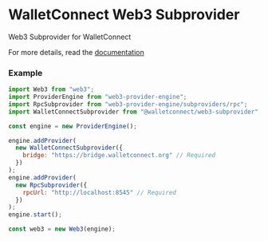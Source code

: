 # WalletConnect Web3 Subprovider

Web3 Subprovider for WalletConnect

For more details, read the [documentation](https://docs.walletconnect.org)

### Example

```javascript
import Web3 from "web3";
import ProviderEngine from "web3-provider-engine";
import RpcSubprovider from "web3-provider-engine/subproviders/rpc";
import WalletConnectSubprovider from "@walletconnect/web3-subprovider";

const engine = new ProviderEngine();

engine.addProvider(
  new WalletConnectSubprovider({
    bridge: "https://bridge.walletconnect.org" // Required
  })
);
engine.addProvider(
  new RpcSubprovider({
    rpcUrl: "http://localhost:8545" // Required
  })
);
engine.start();

const web3 = new Web3(engine);
```
